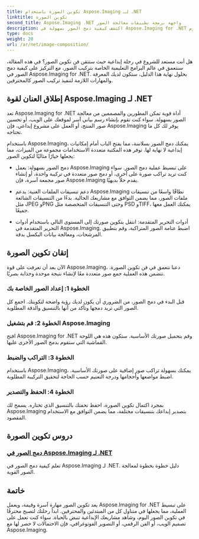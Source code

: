```yaml
---
title: تكوين الصورة باستخدام Aspose.Imaging لـ .NET
linktitle: تكوين الصورة
second_title: Aspose.Imaging .NET واجهة برمجة تطبيقات معالجة الصور
description: اكتشف كيفية دمج الصور بسهولة في Aspose.Imaging for .NET من خلال برامجنا التعليمية الشاملة. ارفع مهارات معالجة الصور لديك اليوم!
type: docs
weight: 20
url: /ar/net/image-composition/
---
```


هل أنت مستعد للشروع في رحلة إبداعية حيث ستتقن فن تكوين الصور؟ في هذه المقالة، سنتعمق في عالم البرامج التعليمية الخاصة بتركيب الصور، مع التركيز على كيفية دمج الصور في Aspose.Imaging for .NET. بحلول نهاية هذا الدليل، ستكون لديك المعرفة والمهارات اللازمة لتنفيذ تركيب الصور كالمحترفين.

## إطلاق العنان لقوة Aspose.Imaging لـ .NET

تعد Aspose.Imaging for .NET أداة قوية تمكن المطورين والمصممين من معالجة الصور بسهولة. سواء كنت تقوم بإنشاء رسم بياني آسر لموقعك على الويب، أو تحسين صور المنتج، أو العمل على مشروع إبداعي، فإن Aspose.Imaging يوفر لك كل ما تحتاجه.

باستخدام Aspose.Imaging، يمكنك دمج الصور بسلاسة، مما يفتح الباب أمام إمكانيات إبداعية لا نهاية لها. توفر هذه المكتبة متعددة الاستخدامات مجموعة من الميزات، مما يجعلها خيارًا مثاليًا لتكوين الصور:

- دمج الصور بسهولة: يعمل Aspose.Imaging على تبسيط عملية دمج الصور. سواء كنت تريد تراكب صورة على أخرى، أو دمج صور متعددة في تركيبة واحدة، أو إنشاء صور مجمعة آسرة، فإن Aspose.Imaging يقدم حلاً بديهيًا.

- دعم تنسيقات الملفات الغنية: يدعم Aspose.Imaging نطاقًا واسعًا من تنسيقات ملفات الصور، مما يضمن التوافق مع مشاريعك الحالية. بدءًا من التنسيقات الشائعة مثل JPEG وPNG وحتى التنسيقات المتخصصة مثل PSD وTIFF، يمكنك العمل معها جميعًا.

- أدوات التحرير المتقدمة: انتقل بتكوين صورتك إلى المستوى التالي باستخدام أدوات التحرير المتقدمة في Aspose.Imaging. اضبط عتامة الصور المتراكبة، وقم بتطبيق المرشحات، ومعالجة بيانات البكسل بدقة.

## إتقان تكوين الصورة

الآن بعد أن تعرفت على قوة Aspose.Imaging، دعنا نتعمق في فن تكوين الصورة. تتضمن هذه العملية جمع صور متعددة معًا لإنشاء نتيجة موحدة وجذابة بصريًا.

### الخطوة 1: إعداد الصور الخاصة بك

قبل البدء في دمج الصور، من الضروري أن يكون لديك رؤية واضحة لتكوينك. اجمع كل الصور التي تريد دمجها وتأكد من أنها بالتنسيق والدقة المطلوبة.

### الخطوة 2: قم بتشغيل Aspose.Imaging

افتح Aspose.Imaging for .NET وقم بتحميل صورتك الأساسية. ستكون هذه هي اللوحة القماشية التي ستقوم بدمج الصور الأخرى عليها.

### الخطوة 3: التراكب والضبط

باستخدام Aspose.Imaging، يمكنك بسهولة تراكب صور إضافية على صورتك الأساسية. اضبط مواضعها وأحجامها ودرجة التعتيم حسب الحاجة لتحقيق التركيبة المطلوبة.

### الخطوة 4: الحفظ والتصدير

بمجرد اكتمال تكوين الصورة، احفظ تحفتك بالتنسيق الذي تختاره. يسمح لك Aspose.Imaging بتصدير إبداعك بتنسيقات مختلفة، مما يضمن التوافق مع الاستخدام المقصود.

## دروس تكوين الصورة
### [دمج الصور في Aspose.Imaging لـ .NET](./combine-images/)
تعلم كيفية دمج الصور في Aspose.Imaging لـ .NET. دليل خطوة بخطوة لمعالجة الصور القوية.

## خاتمة

يعد تكوين الصور مهارة آسرة وقيمة، ويعمل Aspose.Imaging for .NET على تبسيط العملية، مما يجعلها في متناول كل من المبتدئين والمحترفين. ابدأ رحلتك لتصبح محترفًا في تكوين الصور اليوم، وشاهد مشاريعك الإبداعية تنبض بالحياة. سواء كنت تعمل على تصميم الويب، أو الفن الرقمي، أو التصوير الفوتوغرافي، فإن الاحتمالات لا حصر لها مع Aspose.Imaging.